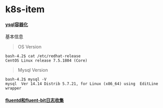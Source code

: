 # k8s-item



#### [ysql容器化](https://github.com/yulibaozi/k8s-item/tree/master/mysql-container)

基本信息
> OS Version

```
bash-4.2$ cat /etc/redhat-release
CentOS Linux release 7.5.1804 (Core)
```
> Mysql Version

```
bash-4.2$ mysql -V
mysql  Ver 14.14 Distrib 5.7.21, for Linux (x86_64) using  EditLine wrapper
```

#### [fluentd和fluent-bit日志收集](https://github.com/yulibaozi/k8s-item/tree/master/fluentd-bit)
